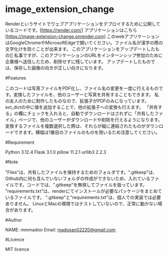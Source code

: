 # image_extension_change

Renderというサイトでウェブアプリケーションをデプロイするために公開しているコードです。[https://render.com/]
アプリケーションはこちら[https://image-extension-change.onrender.com]
このwebアプリケーションはGoogleChromeやMicrosoftEdgeで開いてください。ファイル名が漢字の際の文字化けを防ぐことが出来ます。
このアプリケーションをアップデートしたもの[]
私事ですが、このアプリケーションのURLをインターンシップ参加のために企業様へ送信したため、削除せずに残しています。
アップデートしたものでは、保存した画像の向きが正しい向きになります。


#Features

このコードは写真ファイルをPDF化し、ファイル名の変更を一度に行えるものです。変換したファイルを、他のユーザーと写真を共有することもできます。
私の友人のために制作したものなので、拡張子がPDFのみになっています。ext_dictの中に値を追加することで、他の拡張子への変換も行えます。
「共有する」の欄にチェックを入れると、自動でダウンロードはされずに「共有したファイル」ページで、他のユーザーがダウンロードや削除を行えるようになります。
変換するファイルを複数選択した際は、それらが縦に連結されたものがダウンロードできます。横幅は1番目のファイルのものを用いるため注意してください。


#Requirement

Python 3.12.4
Flask 3.1.0
pillow 11.2.1
urllib3 2.2.3


#Note

"Files"は、共有したファイルを保持するためのフォルダです。".gitkeep"は、Github内に何も含んでいないフォルダの作成ができないため、入れているファイルです。コードでは、".gitkeep"を無視してファイルを扱っています。
"requirements.txt"は、renderにてインストールが必要なパッケージをまとめているファイルです。
".gitkeep"と"requirements.txt"は、個人での実装では必要ありません。
LinuxとMacの環境ではテストしていないので、正常に動かない場合があります。


#Author

NAME: mmmadoo
Email: madosan02220@gmail.com


#Licence

MIT licence
